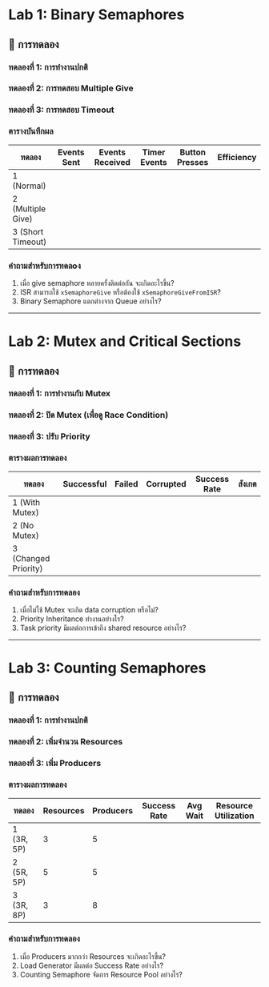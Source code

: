 # Lab 1: Binary Semaphores
## 🧪 การทดลอง
### ทดลองที่ 1: การทำงานปกติ
### ทดลองที่ 2: การทดสอบ Multiple Give
### ทดลองที่ 3: การทดสอบ Timeout
### ตารางบันทึกผล
| ทดลอง | Events Sent | Events Received | Timer Events | Button Presses | Efficiency |
|-------|-------------|-----------------|--------------|----------------|------------|
| 1 (Normal) | | | | | |
| 2 (Multiple Give) | | | | | |
| 3 (Short Timeout) | | | | | |

### คำถามสำหรับการทดลоง
1. เมื่อ give semaphore หลายครั้งติดต่อกัน จะเกิดอะไรขึ้น?
2. ISR สามารถใช้ `xSemaphoreGive` หรือต้องใช้ `xSemaphoreGiveFromISR`?
3. Binary Semaphore แตกต่างจาก Queue อย่างไร?
------------------------------------------------------------------------------------------------------------------------------------------------------------------------------
# Lab 2: Mutex and Critical Sections
## 🧪 การทดลอง
### ทดลองที่ 1: การทำงานกับ Mutex
### ทดลองที่ 2: ปิด Mutex (เพื่อดู Race Condition)
### ทดลองที่ 3: ปรับ Priority

### ตารางผลการทดลอง
| ทดลอง | Successful | Failed | Corrupted | Success Rate | สังเกต |
|-------|------------|--------|-----------|-------------|---------|
| 1 (With Mutex) | | | | | |
| 2 (No Mutex) | | | | | |
| 3 (Changed Priority) | | | | | |

### คำถามสำหรับการทดลอง
1. เมื่อไม่ใช้ Mutex จะเกิด data corruption หรือไม่?
2. Priority Inheritance ทำงานอย่างไร?
3. Task priority มีผลต่อการเข้าถึง shared resource อย่างไร?
------------------------------------------------------------------------------------------------------------------------------------------------------------------------------
# Lab 3: Counting Semaphores
## 🧪 การทดลอง
### ทดลองที่ 1: การทำงานปกติ
### ทดลองที่ 2: เพิ่มจำนวน Resources
### ทดลองที่ 3: เพิ่ม Producers

### ตารางผลการทดลอง
| ทดลอง | Resources | Producers | Success Rate | Avg Wait | Resource Utilization |
|-------|-----------|-----------|--------------|----------|---------------------|
| 1 (3R, 5P) | 3 | 5 | | | |
| 2 (5R, 5P) | 5 | 5 | | | |
| 3 (3R, 8P) | 3 | 8 | | | |

### คำถามสำหรับการทดลอง
1. เมื่อ Producers มากกว่า Resources จะเกิดอะไรขึ้น?
2. Load Generator มีผลต่อ Success Rate อย่างไร?
3. Counting Semaphore จัดการ Resource Pool อย่างไร?
